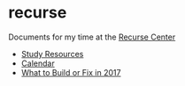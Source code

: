 # recurse
Documents for my time at the [Recurse Center](http://recurse.com)

* [Study Resources](resources.md)
* [Calendar](calendar.md)
* [What to Build or Fix in 2017](manifesto2017.md)
